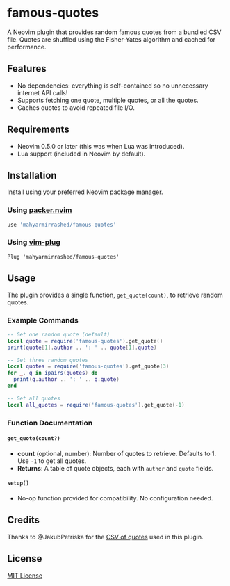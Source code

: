 # famous-quotes

A Neovim plugin that provides random famous quotes from a bundled CSV file. Quotes are shuffled using the Fisher-Yates algorithm and cached for performance.

## Features

- No dependencies: everything is self-contained so no unnecessary internet API calls!
- Supports fetching one quote, multiple quotes, or all the quotes.
- Caches quotes to avoid repeated file I/O.

## Requirements

- Neovim 0.5.0 or later (this was when Lua was introduced).
- Lua support (included in Neovim by default).

## Installation

Install using your preferred Neovim package manager.

### Using [packer.nvim](https://github.com/wbthomason/packer.nvim)

```lua
use 'mahyarmirrashed/famous-quotes'
```

### Using [vim-plug](https://github.com/junegunn/vim-plug)

```vim
Plug 'mahyarmirrashed/famous-quotes'
```

## Usage

The plugin provides a single function, `get_quote(count)`, to retrieve random quotes.

### Example Commands

```lua
-- Get one random quote (default)
local quote = require('famous-quotes').get_quote()
print(quote[1].author .. ': ' .. quote[1].quote)

-- Get three random quotes
local quotes = require('famous-quotes').get_quote(3)
for _, q in ipairs(quotes) do
  print(q.author .. ': ' .. q.quote)
end

-- Get all quotes
local all_quotes = require('famous-quotes').get_quote(-1)
```

### Function Documentation

#### `get_quote(count?)`

- **count** (optional, number): Number of quotes to retrieve. Defaults to 1. Use `-1` to get all quotes.
- **Returns**: A table of quote objects, each with `author` and `quote` fields.

#### `setup()`

- No-op function provided for compatibility. No configuration needed.

## Credits

Thanks to @JakubPetriska for the [CSV of quotes](https://gist.github.com/JakubPetriska/060958fd744ca34f099e947cd080b540) used in this plugin.

## License

[MIT License](./LICENSE)
